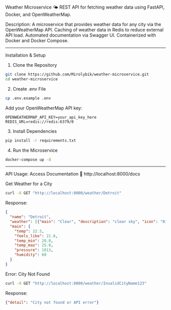 Weather Microservice 🌤️
    REST API for fetching weather data using FastAPI, Docker, and OpenWeatherMap.

Description:
    A microservice that provides weather data for any city via the OpenWeatherMap API.
    Caching of weather data in Redis to reduce external API load.
    Automated documentation via Swagger UI.
    Containerized with Docker and Docker Compose.


---

Installation & Setup

1. Clone the Repository
```bash
git clone https://github.com/Mirolybik/weather-microservice.git   
cd weather-microservice
```
2. Create .env File
```bash
cp .env.example .env
```
Add your OpenWeatherMap API key:
```env
OPENWEATHERMAP_API_KEY=your_api_key_here  
REDIS_URL=redis://redis:6379/0
```
3. Install Dependencies
```bash
pip install -r requirements.txt 
```
4. Run the Microservice
```bash
docker-compose up -d
```

---

API Usage:
    Access Documentation
    🔗 http://localhost:8000/docs

Get Weather for a City
```bash
curl -X GET "http://localhost:8000/weather/Detroit"
```

Response:
```json
{
  "name": "Detroit",
  "weather": [{"main": "Clear", "description": "clear sky", "icon": "01d"}],
  "main": {
    "temp": 22.5,
    "feels_like": 21.8,
    "temp_min": 20.0,
    "temp_max": 25.0,
    "pressure": 1013,
    "humidity": 60
  }
}
```

Error: City Not Found
```bash
curl -X GET "http://localhost:8000/weather/InvalidCityName123"  
```
Response:
```json
{"detail": "City not found or API error"}  
```
